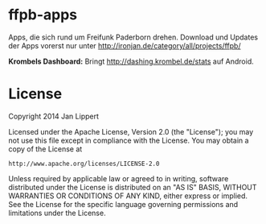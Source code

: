 ffpb-apps
=========

Apps, die sich rund um Freifunk Paderborn drehen. Download und Updates der Apps vorerst nur unter http://ironjan.de/category/all/projects/ffpb/

**Krombels Dashboard:** Bringt http://dashing.krombel.de/stats auf Android. 

License
=======
Copyright 2014 Jan Lippert

Licensed under the Apache License, Version 2.0 (the "License");
you may not use this file except in compliance with the License.
You may obtain a copy of the License at

    http://www.apache.org/licenses/LICENSE-2.0

Unless required by applicable law or agreed to in writing, software
distributed under the License is distributed on an "AS IS" BASIS,
WITHOUT WARRANTIES OR CONDITIONS OF ANY KIND, either express or implied.
See the License for the specific language governing permissions and
limitations under the License.
